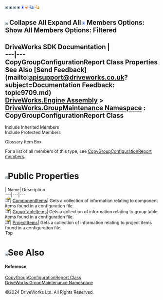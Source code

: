 ![](dotnetimages/collapse.gif) ![](dotnetimages/expand.gif) ![](dotnetimages/collapse.gif) ![](dotnetimages/expand.gif) ![](dotnetimages/drpdown.gif) ![](dotnetimages/drpdown_orange.gif) ![](dotnetimages/copycode.gif) ![](dotnetimages/copycodeHighlight.gif)

![](dotnetimages/collapse.gif) Collapse All Expand All ![](dotnetimages/drpdown.gif) Members Options: Show All  Members Options: Filtered   
---  
DriveWorks SDK Documentation  |   
---|---  
CopyGroupConfigurationReport Class Properties   
See Also [Send Feedback](mailto:apisupport@driveworks.co.uk?subject=Documentation Feedback: topic9709.md)  
[DriveWorks.Engine Assembly](topic2156.md) > [DriveWorks.GroupMaintenance Namespace](topic9628.md) : CopyGroupConfigurationReport Class  
---  
  
Include Inherited Members    
Include Protected Members    


Glossary Item Box

For a list of all members of this type, see [CopyGroupConfigurationReport members](topic9710.md).

# ![](dotnetimages/collapse.gif)Public Properties

| Name| Description  
---|---|---  
![Public Property](dotnetimages/publicProperty.gif)| [ComponentItems](topic9716.md)| Gets a collection of information relating to component items found in a configuration file.   
![Public Property](dotnetimages/publicProperty.gif)| [GroupTableItems](topic9717.md)| Gets a collection of information relating to group table items found in a configuration file.   
![Public Property](dotnetimages/publicProperty.gif)| [ProjectItems](topic9718.md)| Gets a collection of information relating to project items found in a configuration file.   
Top

# ![](dotnetimages/collapse.gif)See Also

#### Reference

[CopyGroupConfigurationReport Class](topic9709.md)   
[DriveWorks.GroupMaintenance Namespace](topic9628.md)

©2024 DriveWorks Ltd. All Rights Reserved.
